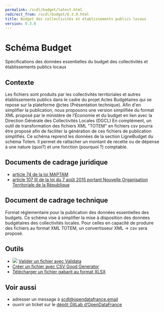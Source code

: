 ```yaml
---
permalink: /scdl/budget/latest.html
redirect_from: /scdl/budget/0.3.0.html
title: Budget des collectivités et établissements publics locaux
version: 0.3.0
---
```


# Schéma Budget

Spécifications des données essentielles du budget des collectivités et établissements publics locaux

## Contexte

Les fichiers <DocumentBudgetaire> sont produits par les collectivités territoriales et autres établissements publics dans le cadre du projet Actes Budgétaires qui se repose sur la plateforme @ctes (Présentation technique).
Afin d'en simplifier la publication, nous proposons une version simplifiée du format XML proposé par le ministère de l’Économie et du budget en lien avec la Direction Générale des Collectivités Locales (DGCL) En complément, un outil de transformation des fichiers XML "TOTEM" en fichiers csv pourra être proposé afin de faciliter la génération de ces fichiers de publication simplifiés.
Ce schéma reprend les données de la section LigneBudget du schéma Totem. Il permet de rattacher un montant de recette ou de dépense à une nature (quoi?) et une fonction (pourquoi ?) comptable.

## Documents de cadrage juridique

* [​article 74 de la loi MAPTAM](https://www.legifrance.gouv.fr/affichTexte.do?cidTexte=JORFTEXT000028526298#LEGIARTI000028527814)
* [article 107 III de la loi du 7 août 2015 portant Nouvelle Organisation Territoriale de la République](https://www.legifrance.gouv.fr/affichTexte.do?cidTexte=JORFTEXT000030985460&categorieLien=id#JORFARTI000030987060)  


## Document de cadrage technique

​Format réglementaire pour la publication des données essentielles des budgets. Ce schéma vise à simplifier la mise à disposition des données budgétaires des collectivités locales. Pour celles en capacité de produire des fichiers au format XML TOTEM, un convertisseur XML -> csv sera proposé. 

## Outils

* [![](https://scdl.opendatafrance.net/docs/assets/validata-logo-horizontal.png)](https://go.validata.fr/table-schema?schema_name=scdl.budget) [Valider un fichier avec Validata](http://go.validata.fr/table-schema?schema_name=scdl.Budget&schema_ref=v0.2.1)
* [Créer un fichier avec CSV Good Generator](https://csv-gg.etalab.studio/?schema=scdl%2Fbudget)
* [Télécharger un fichier gabarit au format XLSX](https://scdl.opendatafrance.net/docs/templates/budget.xlsx)


## Voir aussi

* adresser un message à [scdl@opendatafrance.email](mailto:scdl@opendatafrance.email?subject=budget)
* ouvrir un ticket sur le [dépôt GitLab d’OpenDataFrance](https://git.opendatafrance.net/scdl/budget/issues)
